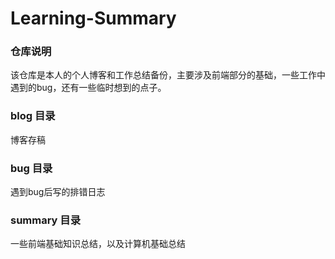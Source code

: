 # Learning-Summary
### 仓库说明
该仓库是本人的个人博客和工作总结备份，主要涉及前端部分的基础，一些工作中遇到的bug，还有一些临时想到的点子。

### blog 目录

博客存稿

### bug 目录

遇到bug后写的排错日志

### summary 目录

一些前端基础知识总结，以及计算机基础总结

